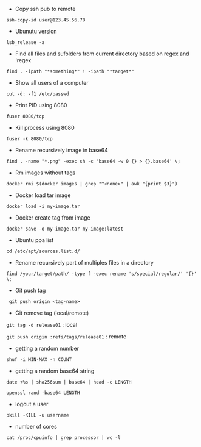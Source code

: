  - Copy ssh pub to remote

`ssh-copy-id user@123.45.56.78`

 - Ubunutu version

`lsb_release -a`

 - Find all files and sufolders from current directory based on regex and !regex

`find . -ipath "*something*" ! -ipath "*target*"`

 - Show all users of a computer

`cut -d: -f1 /etc/passwd`

 - Print PID using 8080 

`fuser 8080/tcp`

 - Kill process using 8080

`fuser -k 8080/tcp`

 - Rename recursively image in base64

`find . -name "*.png" -exec sh -c 'base64 -w 0 {} > {}.base64' \;`

 - Rm images without tags

`docker rmi $(docker images | grep "^<none>" | awk "{print $3}")`

 - Docker load tar image

`docker load -i my-image.tar`

 - Docker create tag from image
 
`docker save -o my-image.tar my-image:latest`

 - Ubuntu ppa list

`cd /etc/apt/sources.list.d/`

 - Rename recursively part of multiples files in a directory
 
`find /your/target/path/ -type f -exec rename 's/special/regular/' '{}' \;`

 - Git push tag

` git push origin <tag-name>`

 - Git remove tag (local/remote)

`git tag -d release01` : local

`git push origin :refs/tags/release01` : remote

 - getting a random number

`shuf -i MIN-MAX -n COUNT`

 - getting a random base64 string

`date +%s | sha256sum | base64 | head -c LENGTH`

`openssl rand -base64 LENGTH`

 - logout a user

`pkill -KILL -u username`

 - number of cores

`cat /proc/cpuinfo | grep processor | wc -l`



